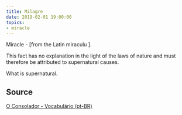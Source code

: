 ```yaml
---
title: Milagre
date: 2019-02-01 19:00:00
topics:
- miracle
---
```


Miracle - [from the Latin miraculu ]. 

This fact has no explanation in the light of the laws of nature 
and must therefore be attributed to supernatural causes. 

What is supernatural.

## Source
[O Consolador - Vocabulário (pt-BR)](http://www.oconsolador.com.br/linkfixo/vocabulario/principal.html)
